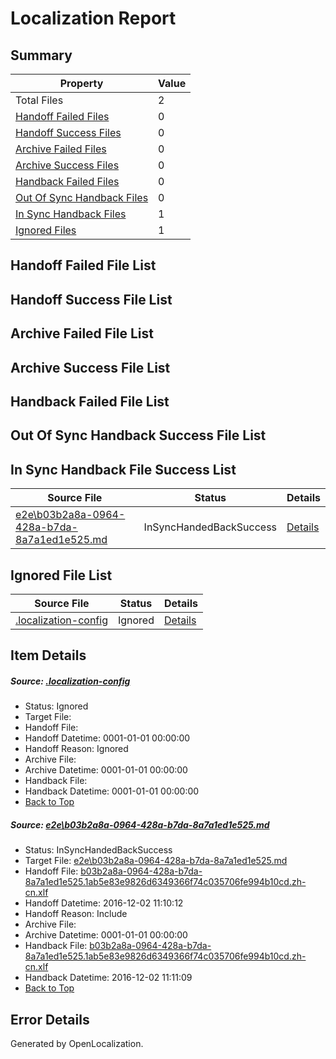 # <a name='report-top'></a> Localization Report

## Summary
 Property | Value 
 -------- | ----- 
 Total Files | 2
[ Handoff Failed Files ](#handoff-failed-list)| 0
[ Handoff Success Files ](#handoff-success-list)| 0
[ Archive Failed Files ](#archive-failed-list)| 0
[ Archive Success Files ](#archive-success-list)| 0
[ Handback Failed Files ](#handback-failed-list)| 0
[ Out Of Sync Handback Files ](#outofsync-handback-success-list)| 0
[ In Sync Handback Files ](#insync-handback-success-list)| 1
[ Ignored Files ](#ignored-list)| 1

## <a name='handoff-failed-list'></a> Handoff Failed File List

## <a name='handoff-success-list'></a> Handoff Success File List

## <a name='archive-failed-list'></a> Archive Failed File List

## <a name='archive-success-list'></a> Archive Success File List

## <a name='handback-failed-list'></a> Handback Failed File List

## <a name='outofsync-handback-success-list'></a> Out Of Sync Handback Success File List

## <a name='insync-handback-success-list'></a> In Sync Handback File Success List
 Source File | Status | Details 
 ----------- | ------ | ------- 
 [e2e\b03b2a8a-0964-428a-b7da-8a7a1ed1e525.md](https://github.com/OpenLocalizationTestOrg/ol-test0/blob/981a6c7e62e0cd7aa0d8b362be997748c936e62a/e2e/b03b2a8a-0964-428a-b7da-8a7a1ed1e525.md) | InSyncHandedBackSuccess | [Details](#0cbff749bc892d9359d9c5d9ef127c7113c858771)

## <a name='ignored-list'></a> Ignored File List
 Source File | Status | Details 
 ----------- | ------ | ------- 
 [.localization-config](https://github.com/OpenLocalizationTestOrg/ol-test0/blob/981a6c7e62e0cd7aa0d8b362be997748c936e62a/.localization-config) | Ignored | [Details](#c268a05ecaa7ec85942ed632c29928ee5bd6da8d0)

## Item Details
##### <a name='c268a05ecaa7ec85942ed632c29928ee5bd6da8d0'></a> Source: [.localization-config](https://github.com/OpenLocalizationTestOrg/ol-test0/blob/981a6c7e62e0cd7aa0d8b362be997748c936e62a/.localization-config)
* Status: Ignored
* Target File: 
* Handoff File: 
* Handoff Datetime: 0001-01-01 00:00:00
* Handoff Reason: Ignored
* Archive File: 
* Archive Datetime: 0001-01-01 00:00:00
* Handback File: 
* Handback Datetime: 0001-01-01 00:00:00
* [Back to Top](#report-top)

##### <a name='0cbff749bc892d9359d9c5d9ef127c7113c858771'></a> Source: [e2e\b03b2a8a-0964-428a-b7da-8a7a1ed1e525.md](https://github.com/OpenLocalizationTestOrg/ol-test0/blob/981a6c7e62e0cd7aa0d8b362be997748c936e62a/e2e/b03b2a8a-0964-428a-b7da-8a7a1ed1e525.md)
* Status: InSyncHandedBackSuccess
* Target File: [e2e\b03b2a8a-0964-428a-b7da-8a7a1ed1e525.md](https://github.com/OpenLocalizationTestOrg/ol-test0-zhcn/blob/5b2da401f6b0d6e23e64053cc85c578bfeb41d24/e2e/b03b2a8a-0964-428a-b7da-8a7a1ed1e525.md)
* Handoff File: [b03b2a8a-0964-428a-b7da-8a7a1ed1e525.1ab5e83e9826d6349366f74c035706fe994b10cd.zh-cn.xlf](https://github.com/OpenLocalizationTestOrg/ol-test0-handoff/blob/e08c1e4fc666a3ba40c93c279ef59515a56cffea/ol-handoff/OpenLocalizationTestOrg/ol-test0-zhcn/shujia/ht/b03b2a8a-0964-428a-b7da-8a7a1ed1e525.1ab5e83e9826d6349366f74c035706fe994b10cd.zh-cn.xlf)
* Handoff Datetime: 2016-12-02 11:10:12
* Handoff Reason: Include
* Archive File: 
* Archive Datetime: 0001-01-01 00:00:00
* Handback File: [b03b2a8a-0964-428a-b7da-8a7a1ed1e525.1ab5e83e9826d6349366f74c035706fe994b10cd.zh-cn.xlf](https://github.com/OpenLocalizationTestOrg/ol-test0-handback/blob/f6d25fb71a3b48986d702bd842ae43203d2d9e9d/ol-handback/OpenLocalizationTestOrg/ol-test0-zhcn/shujia/ht/b03b2a8a-0964-428a-b7da-8a7a1ed1e525.1ab5e83e9826d6349366f74c035706fe994b10cd.zh-cn.xlf)
* Handback Datetime: 2016-12-02 11:11:09
* [Back to Top](#report-top)


## Error Details

Generated by OpenLocalization.
